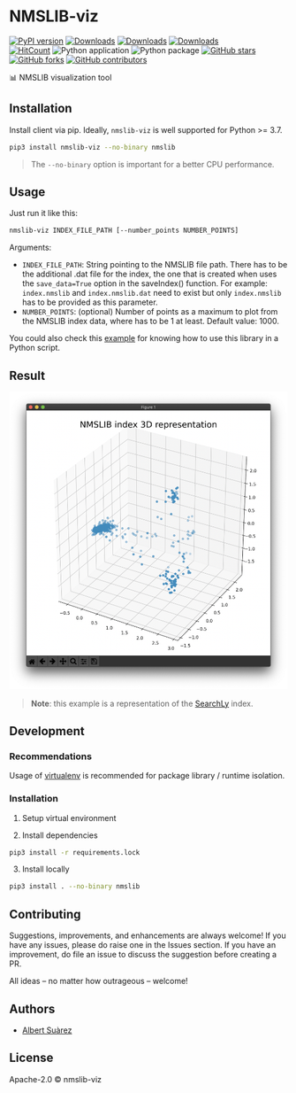 # NMSLIB-viz

[![PyPI version](https://badge.fury.io/py/nmslib-viz.svg)](https://pypi.org/project/nmslib-viz/)
[![Downloads](https://pepy.tech/badge/nmslib-viz)](https://pepy.tech/project/nmslib-viz)
[![Downloads](https://pepy.tech/badge/nmslib-viz/month)](https://pepy.tech/project/nmslib-viz/month)
[![Downloads](https://pepy.tech/badge/nmslib-viz/week)](https://pepy.tech/project/nmslib-viz/week)
<br>
[![HitCount](http://hits.dwyl.io/AlbertSuarez/nmslib-viz.svg)](http://hits.dwyl.io/AlbertSuarez/nmslib-viz)
![Python application](https://github.com/AlbertSuarez/searchly/workflows/Python%20application/badge.svg)
![Python package](https://github.com/AlbertSuarez/nmslib-viz/workflows/Python%20package/badge.svg)
[![GitHub stars](https://img.shields.io/github/stars/AlbertSuarez/nmslib-viz.svg)](https://GitHub.com/AlbertSuarez/nmslib-viz/stargazers/)
[![GitHub forks](https://img.shields.io/github/forks/AlbertSuarez/nmslib-viz.svg)](https://GitHub.com/AlbertSuarez/nmslib-viz/network/)
[![GitHub contributors](https://img.shields.io/github/contributors/AlbertSuarez/nmslib-viz.svg)](https://GitHub.com/AlbertSuarez/nmslib-viz/graphs/contributors/)

📊 NMSLIB visualization tool

## Installation

Install client via pip. Ideally, `nmslib-viz` is well supported for Python >= 3.7.

```bash
pip3 install nmslib-viz --no-binary nmslib
```

> The `--no-binary` option is important for a better CPU performance.

## Usage

Just run it like this:

```bash
nmslib-viz INDEX_FILE_PATH [--number_points NUMBER_POINTS]
```

Arguments:

- `INDEX_FILE_PATH`: String pointing to the NMSLIB file path. There has to be the additional .dat file for the index, the one that is created when uses the `save_data=True` option in the saveIndex() function. For example: `index.nmslib` and `index.nmslib.dat` need to exist but only `index.nmslib` has to be provided as this parameter.
- `NUMBER_POINTS`: (optional) Number of points as a maximum to plot from the NMSLIB index data, where has to be 1 at least. Default value: 1000.

You could also check this [example](https://github.com/AlbertSuarez/nmslib-viz-example) for knowing how to use this library in a Python script.

## Result

![Example](https://raw.githubusercontent.com/AlbertSuarez/nmslib-viz/master/docs/images/example.png)

> **Note**: this example is a representation of the [SearchLy](https://github.com/AlbertSuarez/searchly) index.

## Development

### Recommendations

Usage of [virtualenv](https://realpython.com/blog/python/python-virtual-environments-a-primer/) is recommended for package library / runtime isolation.

### Installation

1. Setup virtual environment

2. Install dependencies

  ```bash
  pip3 install -r requirements.lock
  ```

3. Install locally

  ```bash
  pip3 install . --no-binary nmslib
  ```
  

## Contributing

Suggestions, improvements, and enhancements are always welcome! If you have any issues, please do raise one in the Issues section. If you have an improvement, do file an issue to discuss the suggestion before creating a PR.

All ideas – no matter how outrageous – welcome!

## Authors

- [Albert Suàrez](https://github.com/AlbertSuarez)

## License

Apache-2.0 © nmslib-viz

